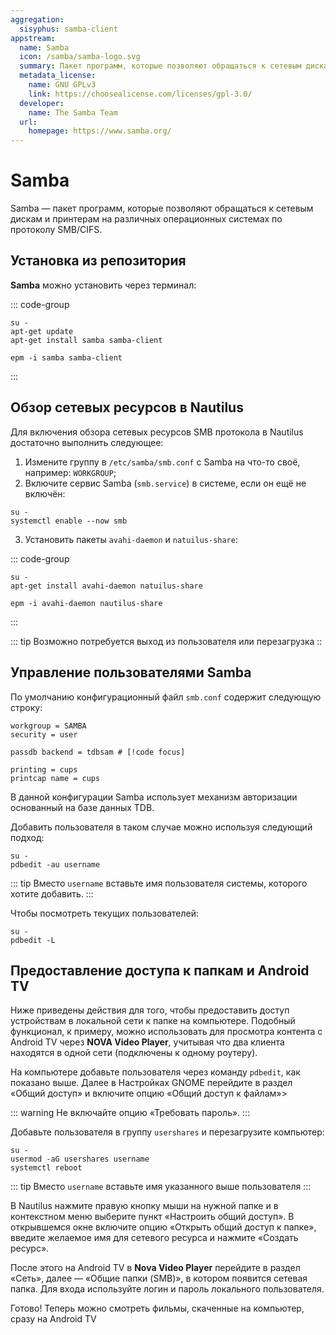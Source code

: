 ```yaml
---
aggregation:
  sisyphus: samba-client
appstream:
  name: Samba
  icon: /samba/samba-logo.svg
  summary: Пакет программ, которые позволяют обращаться к сетевым дискам и принтерам на различных операционных системах по протоколу SMB/CIFS.
  metadata_license:
    name: GNU GPLv3
    link: https://choosealicense.com/licenses/gpl-3.0/
  developer:
    name: The Samba Team
  url:
    homepage: https://www.samba.org/
---
```


# Samba

Samba — пакет программ, которые позволяют обращаться к сетевым дискам и принтерам на различных операционных системах по протоколу SMB/CIFS.

## Установка из репозитория

**Samba** можно установить через терминал:

::: code-group

```shell[apt-get]
su -
apt-get update
apt-get install samba samba-client
```

```shell[epm]
epm -i samba samba-client
```

:::

## Обзор сетевых ресурсов в Nautilus

Для включения обзора сетевых ресурсов SMB протокола в Nautilus достаточно выполнить следующее:

1. Измените группу в `/etc/samba/smb.conf` c Samba на что-то своё, например: `WORKGROUP`;
2. Включите сервис Samba (`smb.service`) в системе, если он ещё не включён:

```shell
su -
systemctl enable --now smb
```

3. Установить пакеты `avahi-daemon` и `natuilus-share`:

::: code-group

```shell[apt-get]
su -
apt-get install avahi-daemon natuilus-share
```

```shell[epm]
epm -i avahi-daemon nautilus-share
```

:::

::: tip
Возможно потребуется выход из пользователя или перезагрузка
::

## Управление пользователями Samba

По умолчанию конфигурационный файл `smb.conf` содержит следующую строку:

```shell
workgroup = SAMBA
security = user

passdb backend = tdbsam # [!code focus]

printing = cups
printcap name = cups
```

В данной конфигурации Samba использует механизм авторизации основанный на базе данных TDB.

Добавить пользователя в таком случае можно используя следующий подход:

```shell
su -
pdbedit -au username
```

::: tip
Вместо `username` вставьте имя пользователя системы, которого хотите добавить.
:::

Чтобы посмотреть текущих пользователей:

```shell
su -
pdbedit -L
```

## Предоставление доступа к папкам и Android TV

Ниже приведены действия для того, чтобы предоставить доступ устройствам в локальной сети к папке на компьютере. Подобный функционал, к примеру, можно использовать для просмотра контента с Android TV через **NOVA Video Player**, учитывая что два клиента находятся в одной сети (подключены к одному роутеру).

На компьютере добавьте пользователя через команду `pdbedit`, как показано выше. Далее в Настройках GNOME перейдите в раздел «Общий доступ» и включите опцию «Общий доступ к файлам»>

::: warning
Не включайте опцию «Требовать пароль».
:::

Добавьте пользователя в группу `usershares` и перезагрузите компьютер:

```shell
su -
usermod -aG usershares username
systemctl reboot
```

::: tip
Вместо `username` вставьте имя указанного выше пользователя
:::

В Nautilus нажмите правую кнопку мыши на нужной папке и в контекстном меню выберите пункт «Настроить общий доступ». В открывшемся окне включите опцию «Открыть общий доступ к папке», введите желаемое имя для сетевого ресурса и нажмите «Создать ресурс».

После этого на Android TV в **Nova Video Player** перейдите в раздел «Сеть», далее — «Общие папки (SMB)», в котором появится сетевая папка. Для входа используйте логин и пароль локального пользователя.

Готово! Теперь можно смотреть фильмы, скаченные на компьютер, сразу на Android TV
